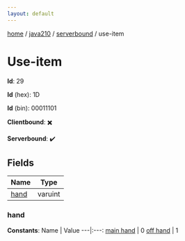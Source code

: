 ```yaml
---
layout: default
---
```


[home](/)  /  [java210](/protocol/java210)  /  [serverbound](/protocol/java210/serverbound)  /  use-item

# Use-item

**Id**: 29

**Id** (hex): 1D

**Id** (bin): 00011101

**Clientbound**: ✖️

**Serverbound**: ✔️

## Fields

Name | Type
---|---
[hand](#hand) | varuint

### hand

**Constants**:
Name | Value
---|:---:
[main hand](hand_main-hand) | 0
[off hand](hand_off-hand) | 1


